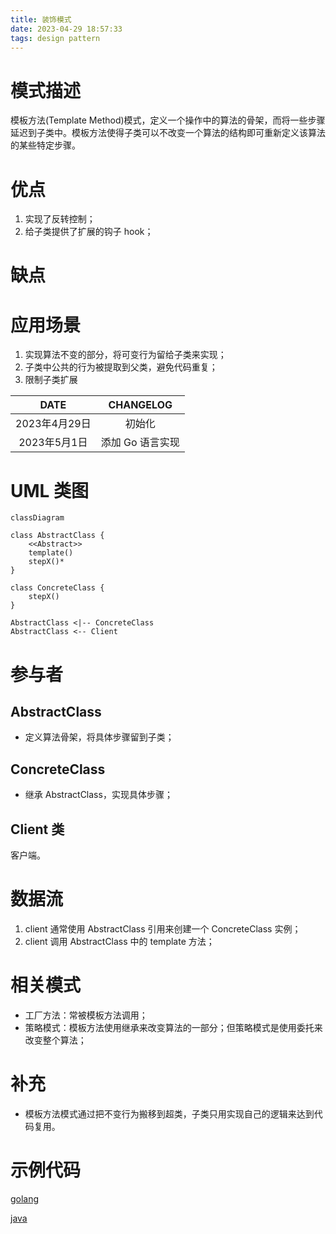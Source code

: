 ```yaml
---
title: 装饰模式
date: 2023-04-29 18:57:33
tags: design pattern
---
```

# 模式描述

模板方法(Template Method)模式，定义一个操作中的算法的骨架，而将一些步骤延迟到子类中。模板方法使得子类可以不改变一个算法的结构即可重新定义该算法的某些特定步骤。

# 优点

1. 实现了反转控制；
1. 给子类提供了扩展的钩子 hook；

# 缺点



# 应用场景

1. 实现算法不变的部分，将可变行为留给子类来实现；
1. 子类中公共的行为被提取到父类，避免代码重复；
1. 限制子类扩展

<!-- more -->

|     DATE      |    CHANGELOG     |
| :-----------: | :--------------: |
| 2023年4月29日 |      初始化      |
| 2023年5月1日  | 添加 Go 语言实现 |

# UML 类图

```mermaid
classDiagram

class AbstractClass {
	<<Abstract>>
	template()
	stepX()*
}

class ConcreteClass {
	stepX()
}

AbstractClass <|-- ConcreteClass
AbstractClass <-- Client
```

# 参与者

## AbstractClass

- 定义算法骨架，将具体步骤留到子类；

## ConcreteClass

- 继承 AbstractClass，实现具体步骤；

## Client 类

客户端。

# 数据流

1. client 通常使用 AbstractClass 引用来创建一个 ConcreteClass 实例；
1. client 调用 AbstractClass 中的 template 方法；

# 相关模式

- 工厂方法：常被模板方法调用；
- 策略模式：模板方法使用继承来改变算法的一部分；但策略模式是使用委托来改变整个算法；

# 补充

- 模板方法模式通过把不变行为搬移到超类，子类只用实现自己的逻辑来达到代码复用。


# 示例代码

[golang](https://github.com/hanzhang2566/design-patterns-examples/blob/main/go-patterns/behavioral/template/template_test.go)

[java](https://github.com/hanzhang2566/design-patterns-examples/blob/main/java-patterns/src/test/java/behavioral/template/ClientTest.java)

